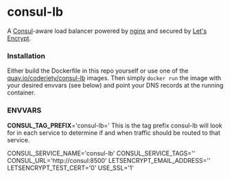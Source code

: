 # consul-lb

A [Consul]-aware load balancer powered by [nginx] and secured by [Let's
Encrypt].

### Installation

Either build the Dockerfile in this repo yourself or use one of the
[quay.io/coderiety/consul-lb] images. Then simply `docker run` the image with
your desired envvars (see below) and point your DNS records at the running
container.

### ENVVARS

**CONSUL_TAG_PREFIX**='consul-lb='
This is the tag prefix consul-lb will look for in each service to determine if
and when traffic should be routed to that service.

CONSUL_SERVICE_NAME='consul-lb'
CONSUL_SERVICE_TAGS=''
CONSUL_URL='http://consul:8500'
LETSENCRYPT_EMAIL_ADDRESS=''
LETSENCRYPT_TEST_CERT='0'
USE_SSL='1'

[Consul]: https://www.consul.io
[nginx]: https://nginx.org
[Let's Encrypt]: https://letsencrypt.org
[quay.io/coderiety/consul-lb]: https://quay.io/repository/coderiety/consul-lb?tab=tags
